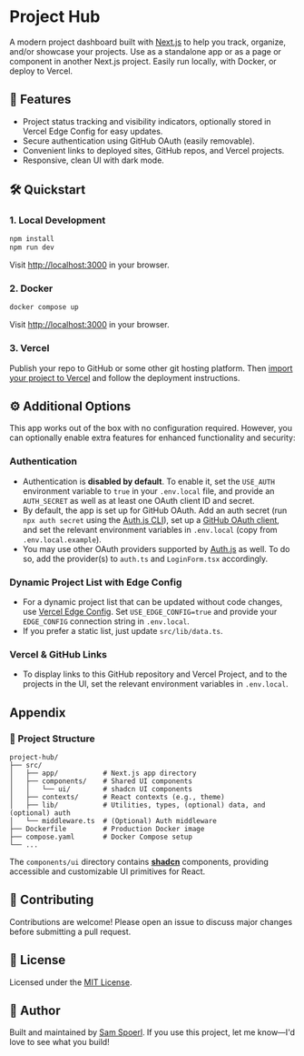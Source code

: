 # Project Hub

A modern project dashboard built with [Next.js](https://nextjs.org) to help you track, organize, and/or showcase your projects. Use as a standalone app or as a page or component in another Next.js project. Easily run locally, with Docker, or deploy to Vercel.

## 🚀 Features

- Project status tracking and visibility indicators, optionally stored in Vercel Edge Config for easy updates.
- Secure authentication using GitHub OAuth (easily removable).
- Convenient links to deployed sites, GitHub repos, and Vercel projects.
- Responsive, clean UI with dark mode.

## 🛠️ Quickstart

### 1. Local Development

```bash
npm install
npm run dev
```

Visit [http://localhost:3000](http://localhost:3000) in your browser.

### 2. Docker

```bash
docker compose up
```

Visit [http://localhost:3000](http://localhost:3000) in your browser.

### 3. Vercel

Publish your repo to GitHub or some other git hosting platform. Then [import your project to Vercel](https://vercel.com/docs/getting-started-with-vercel/import) and follow the deployment instructions.

## ⚙️ Additional Options

This app works out of the box with no configuration required. However, you can optionally enable extra features for enhanced functionality and security:

### Authentication

- Authentication is **disabled by default**. To enable it, set the `USE_AUTH` environment variable to `true` in your `.env.local` file, and provide an `AUTH_SECRET` as well as at least one OAuth client ID and secret.
- By default, the app is set up for GitHub OAuth. Add an auth secret (run `npx auth secret` using the [Auth.js CLI](https://cli.authjs.dev/)), set up a [GitHub OAuth client](https://authjs.dev/guides/configuring-github), and set the relevant environment variables in `.env.local` (copy from `.env.local.example`).
- You may use other OAuth providers supported by [Auth.js](https://authjs.dev/getting-started/authentication/oauth) as well. To do so, add the provider(s) to `auth.ts` and `LoginForm.tsx` accordingly.

### Dynamic Project List with Edge Config

- For a dynamic project list that can be updated without code changes, use [Vercel Edge Config](https://vercel.com/docs/edge-config/get-started). Set `USE_EDGE_CONFIG=true` and provide your `EDGE_CONFIG` connection string in `.env.local`.
- If you prefer a static list, just update `src/lib/data.ts`.

### Vercel & GitHub Links

- To display links to this GitHub repository and Vercel Project, and to the projects in the UI, set the relevant environment variables in `.env.local`.

## Appendix

### 📁 Project Structure

```
project-hub/
├── src/
│   ├── app/           # Next.js app directory
│   ├── components/    # Shared UI components
│   │   └── ui/        # shadcn UI components
│   ├── contexts/      # React contexts (e.g., theme)
│   ├── lib/           # Utilities, types, (optional) data, and (optional) auth
│   └── middleware.ts  # (Optional) Auth middleware
├── Dockerfile         # Production Docker image
├── compose.yaml       # Docker Compose setup
└── ...
```

The `components/ui` directory contains **[shadcn](https://ui.shadcn.com/)** components, providing accessible and customizable UI primitives for React.

## 🤝 Contributing

Contributions are welcome! Please open an issue to discuss major changes before submitting a pull request.

## 📝 License

Licensed under the [MIT License](/LICENSE.md).

## 📣 Author

Built and maintained by [Sam Spoerl](https://samspoerl.com). If you use this project, let me know—I'd love to see what you build!
